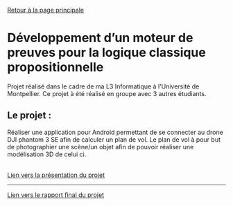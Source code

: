 [Retour à la page principale](https://andrequentin.github.io/)


# Développement d’un moteur de preuves pour la logique classique propositionnelle

Projet réalisé dans le cadre de ma L3 Informatique à l'Université de Montpellier. Ce projet à été réalisé en groupe avec 3 autres étudiants.

<h2>Le projet : </h2>
Réaliser une application pour Android permettant de se connecter au drone DJI phantom 3 SE afin de calculer un plan de vol. Le plan de vol à pour but de photographier une scène/un objet afin de pouvoir réaliser une modélisation 3D de celui ci.
<br><br>

[Lien vers la présentation du projet ](/pdf/PresentationLogique.pdf)

---

[Lien vers le rapport final du projet ](/pdf/RapportLogique.pdf)
